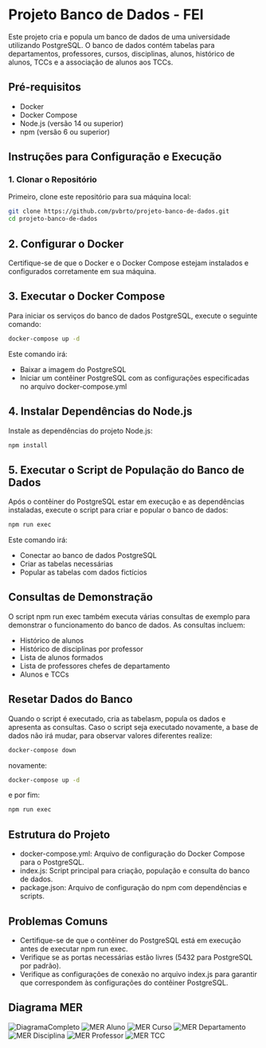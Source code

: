 # Projeto Banco de Dados - FEI

Este projeto cria e popula um banco de dados de uma universidade utilizando PostgreSQL. O banco de dados contém tabelas para departamentos, professores, cursos, disciplinas, alunos, histórico de alunos, TCCs e a associação de alunos aos TCCs.

## Pré-requisitos

- Docker
- Docker Compose
- Node.js (versão 14 ou superior)
- npm (versão 6 ou superior)

## Instruções para Configuração e Execução

### 1. Clonar o Repositório

Primeiro, clone este repositório para sua máquina local:

```sh
git clone https://github.com/pvbrto/projeto-banco-de-dados.git
cd projeto-banco-de-dados
```
## 2. Configurar o Docker

Certifique-se de que o Docker e o Docker Compose estejam instalados e configurados corretamente em sua máquina.

## 3. Executar o Docker Compose

Para iniciar os serviços do banco de dados PostgreSQL, execute o seguinte comando:

```sh
docker-compose up -d
```

Este comando irá:

- Baixar a imagem do PostgreSQL
- Iniciar um contêiner PostgreSQL com as configurações especificadas no arquivo docker-compose.yml

## 4. Instalar Dependências do Node.js

Instale as dependências do projeto Node.js:

```sh
npm install
```

## 5. Executar o Script de População do Banco de Dados

Após o contêiner do PostgreSQL estar em execução e as dependências instaladas, execute o script para criar e popular o banco de dados:

```sh
npm run exec
```

Este comando irá:

- Conectar ao banco de dados PostgreSQL
- Criar as tabelas necessárias
- Popular as tabelas com dados fictícios

## Consultas de Demonstração

O script npm run exec também executa várias consultas de exemplo para demonstrar o funcionamento do banco de dados. As consultas incluem:

- Histórico de alunos
- Histórico de disciplinas por professor
- Lista de alunos formados
- Lista de professores chefes de departamento
- Alunos e TCCs

## Resetar Dados do Banco

Quando o script é executado, cria as tabelasm, popula os dados e apresenta as consultas. Caso o script seja executado novamente, a base de dados não irá mudar, para observar valores diferentes realize:

```sh
docker-compose down
```
novamente:

```sh
docker-compose up -d
```
e por fim:

```sh
npm run exec
```
  
## Estrutura do Projeto
- docker-compose.yml: Arquivo de configuração do Docker Compose para o PostgreSQL.
- index.js: Script principal para criação, população e consulta do banco de dados.
- package.json: Arquivo de configuração do npm com dependências e scripts.

## Problemas Comuns
- Certifique-se de que o contêiner do PostgreSQL está em execução antes de executar npm run exec.
- Verifique se as portas necessárias estão livres (5432 para PostgreSQL por padrão).
- Verifique as configurações de conexão no arquivo index.js para garantir que correspondem às configurações do contêiner PostgreSQL.

## Diagrama MER

![DiagramaCompleto](/Images/DiagramaCompleto.jpg)
![MER Aluno](/Images/MER_Aluno.jpg)
![MER Curso](/Images/MER_Curso.jpg)
![MER Departamento](/Images/MER_Departamento.jpg)
![MER Disciplina](/Images/MER_Disciplina.jpg)
![MER Professor](/Images/MER_Professor.jpg)
![MER TCC](/Images/MER_TCC.jpg)


